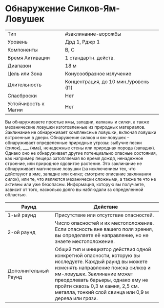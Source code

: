 
# Обнаружение Силков-Ям-Ловушек

|                      |                                      |
| -------------------- | ------------------------------------ |
| Тип                  | #заклинание-ворожбы                               |
| Уровень              | Дрд 1, Рджр 1                        |
| Компоненты           | В, С                                 |
| Время Активации      | 1 стандартн. действ.                 |
| Диапазон             | 18 м                                 |
| Цель или Зона        | Конусообразное излучение             |
| Длительность         | Концентрация, до 10 мин./уровень (П) |
| Спасброски           | Нет                                  |
| Устойчивость к Магии | Нет                                  |

Вы обнаруживаете простые ямы, западни, капканы и силки, а также механические ловушки изготовленные из природных материалов. Заклинание не обнаруживает комплексные ловушки, включая ловушки встроенные в двери. Обнаружение силков и ям-ловушек – обнаруживает определенные природные угрозы: зыбучие пески (силок), ___ (яма), ненадежные стены или природная порода (западня). Однако оно не обнаруживает другие потенциально опасные состояния, как например пещера затопляемая во время дождя, ненадежное строение, или природное ядовитое растение. Это заклинание не обнаруживает магические ловушки (за исключением тех, что действуют в яме, западне или силке; смотрите описание заклинания силок), или те, что являются механически сложными, а также те что не активны или уже безопасны. Информация, которую вы получаете, зависит от того, насколько долго вы наблюдали за определенной областью.

| Раунд                | Действие                                                                                                                                                                                                                                                                                                  |
| -------------------- | --------------------------------------------------------------------------------------------------------------------------------------------------------------------------------------------------------------------------------------------------------------------------------------------------------- |
| 1-ый раунд           | Присутствие или отсутствие опасностей.                                                                                                                                                                                                                                                                    |
| 2-ой раунд           | Число опасностей и их местоположение. Если опасность вне вашего поля зрения, вы определяете её направление, но не знаете местоположение.                                                                                                                                                                  | 
| Дополнительный Раунд | Общий тип и инициатор действия одной конкретной опасности, которую вы исследуете. Каждый раунд вы можете изменять направление поиска силков и ям-ловушек. Заклинание может преодолевать барьеры, однако ему не пройти сквозь 0,3 м камня, 2,5 см. металла, тонкий слой свинца или 0,9 м дерева или грязи. |


